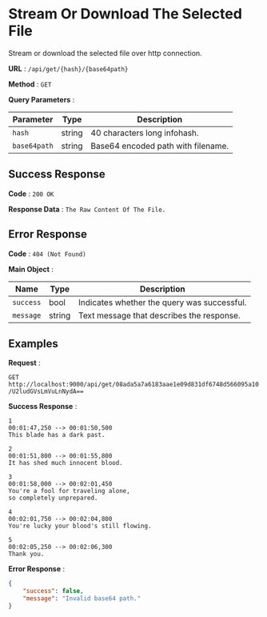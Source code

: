 # Stream Or Download The Selected File

Stream or download the selected file over http connection.

**URL** : `/api/get/{hash}/{base64path}`

**Method** : `GET`

**Query Parameters** :

| Parameter | Type | Description |
| --- | --- | --- |
| `hash` | string | 40 characters long infohash.|
| `base64path` | string | Base64 encoded path with filename.|

## Success Response

**Code** : `200 OK`

**Response Data** : `The Raw Content Of The File.`

## Error Response

**Code** : `404 (Not Found)`

**Main Object** :

| Name | Type | Description |
| --- | --- | --- |
| `success` | bool | Indicates whether the query was successful.|
| `message` | string | Text message that describes the response.|

## Examples

**Request** :

`GET http://localhost:9000/api/get/08ada5a7a6183aae1e09d831df6748d566095a10/U2ludGVsLmVuLnNydA==`

**Success Response** :

```srt
1
00:01:47,250 --> 00:01:50,500
This blade has a dark past.

2
00:01:51,800 --> 00:01:55,800
It has shed much innocent blood.

3
00:01:58,000 --> 00:02:01,450
You're a fool for traveling alone,
so completely unprepared.

4
00:02:01,750 --> 00:02:04,800
You're lucky your blood's still flowing.

5
00:02:05,250 --> 00:02:06,300
Thank you.
```

**Error Response** :

```json
{
    "success": false,
    "message": "Invalid base64 path."
}
```